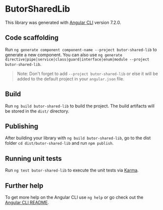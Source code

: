 # ButorSharedLib

This library was generated with [Angular CLI](https://github.com/angular/angular-cli) version 7.2.0.

## Code scaffolding

Run `ng generate component component-name --project butor-shared-lib` to generate a new component. You can also use `ng generate directive|pipe|service|class|guard|interface|enum|module --project butor-shared-lib`.
> Note: Don't forget to add `--project butor-shared-lib` or else it will be added to the default project in your `angular.json` file. 

## Build

Run `ng build butor-shared-lib` to build the project. The build artifacts will be stored in the `dist/` directory.

## Publishing

After building your library with `ng build butor-shared-lib`, go to the dist folder `cd dist/butor-shared-lib` and run `npm publish`.

## Running unit tests

Run `ng test butor-shared-lib` to execute the unit tests via [Karma](https://karma-runner.github.io).

## Further help

To get more help on the Angular CLI use `ng help` or go check out the [Angular CLI README](https://github.com/angular/angular-cli/blob/master/README.md).
